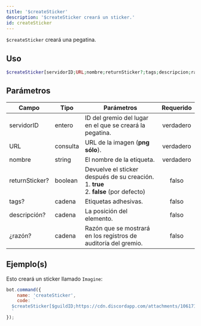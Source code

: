 ```yaml
---
title: '$createSticker'
description: '$createSticker creará un sticker.'
id: createSticker
---
```


`$createSticker` creará una pegatina.

## Uso

```php
$createSticker[servidorID;URL;nombre;returnSticker?;tags;descripcion;razon]
```

## Parámetros

| Campo          | Tipo     | Parámetros                                                                                                   | Requerido |
| -------------- | -------- | ------------------------------------------------------------------------------------------------------------ |:---------:|
| servidorID     | entero   | ID del gremio del lugar en el que se creará la pegatina.                                                     | verdadero |
| URL            | consulta | URL de la imagen (**png sólo**).                                                                             | verdadero |
| nombre         | string   | El nombre de la etiqueta.                                                                                    | verdadero |
| returnSticker? | boolean  | Devuelve el sticker después de su creación. <br /> 1. **true** <br /> 2. **false** (por defecto) |   falso   |
| tags?          | cadena   | Etiquetas adhesivas.                                                                                         |   falso   |
| descripción?   | cadena   | La posición del elemento.                                                                                    |   falso   |
| ¿razón?        | cadena   | Razón que se mostrará en los registros de auditoría del gremio.                                              |   falso   |

## Ejemplo(s)

Esto creará un sticker llamado `Imagine`:

```javascript
bot.command({
    name: 'createSticker',
    code: `
  $createSticker[$guildID;https://cdn.discordapp.com/attachments/1061712111052521493/1066397675278323734/692445926480150611.png;Imagine;true;money;Random sticker;Testing.]
  `
});
```
